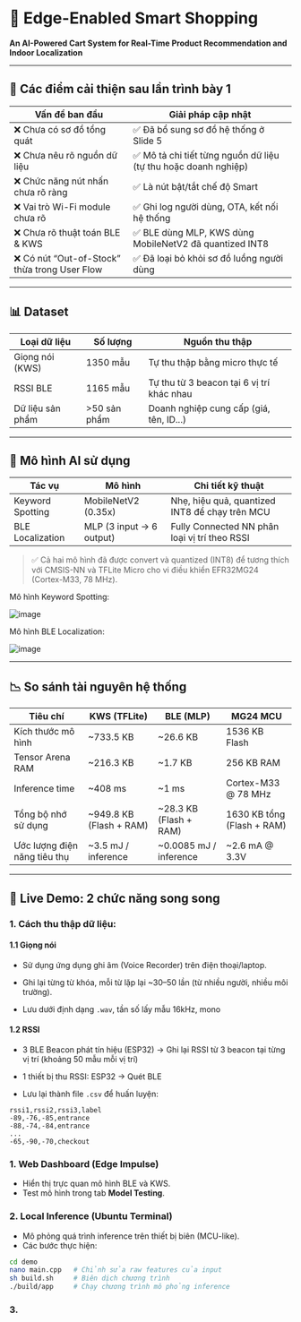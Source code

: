 # 🛒 Edge-Enabled Smart Shopping
**An AI-Powered Cart System for Real-Time Product Recommendation and Indoor Localization**

---

## 📝 Các điểm cải thiện sau lần trình bày 1

| Vấn đề ban đầu                            | Giải pháp cập nhật                                                 |
|------------------------------------------|--------------------------------------------------------------------|
| ❌ Chưa có sơ đồ tổng quát               | ✅ Đã bổ sung sơ đồ hệ thống ở Slide 5                             |
| ❌ Chưa nêu rõ nguồn dữ liệu              | ✅ Mô tả chi tiết từng nguồn dữ liệu (tự thu hoặc doanh nghiệp)     |
| ❌ Chức năng nút nhấn chưa rõ ràng       | ✅ Là nút bật/tắt chế độ Smart                                     |
| ❌ Vai trò Wi-Fi module chưa rõ          | ✅ Ghi log người dùng, OTA, kết nối hệ thống                       |
| ❌ Chưa rõ thuật toán BLE & KWS          | ✅ BLE dùng MLP, KWS dùng MobileNetV2 đã quantized INT8            |
| ❌ Có nút “Out-of-Stock” thừa trong User Flow | ✅ Đã loại bỏ khỏi sơ đồ luồng người dùng                         |

---

## 📊 Dataset

| Loại dữ liệu        | Số lượng    | Nguồn thu thập                         |
|---------------------|-------------|----------------------------------------|
| Giọng nói (KWS)     | 1350 mẫu    | Tự thu thập bằng micro thực tế         |
| RSSI BLE            | 1165 mẫu    | Tự thu từ 3 beacon tại 6 vị trí khác nhau |
| Dữ liệu sản phẩm    | >50 sản phẩm| Doanh nghiệp cung cấp (giá, tên, ID...) |

---

## 🧠 Mô hình AI sử dụng

| Tác vụ               | Mô hình             | Chi tiết kỹ thuật                                     |
|----------------------|---------------------|--------------------------------------------------------|
| Keyword Spotting     | MobileNetV2 (0.35x) | Nhẹ, hiệu quả, quantized INT8 để chạy trên MCU        |
| BLE Localization     | MLP (3 input → 6 output) | Fully Connected NN phân loại vị trí theo RSSI      |

> ✅ Cả hai mô hình đã được convert và quantized (INT8) để tương thích với CMSIS-NN và TFLite Micro cho vi điều khiển EFR32MG24 (Cortex-M33, 78 MHz).

Mô hình Keyword Spotting:

![image](https://github.com/user-attachments/assets/236229ac-9eaf-4d05-b535-cfda9748d42d)

Mô hình BLE Localization:

![image](https://github.com/user-attachments/assets/5d473b38-46b4-4dfe-9518-3722990882cd)


---

## 📉 So sánh tài nguyên hệ thống

| Tiêu chí                      | KWS (TFLite)              | BLE (MLP)                    | MG24 MCU                      |
|-------------------------------|---------------------------|------------------------------|-------------------------------|
| Kích thước mô hình            | ~733.5 KB                 | ~26.6 KB                     | 1536 KB Flash                 |
| Tensor Arena RAM              | ~216.3 KB                 | ~1.7 KB                      | 256 KB RAM                    |
| Inference time                | ~408 ms                   | ~1 ms                        | Cortex-M33 @ 78 MHz           |
| Tổng bộ nhớ sử dụng           | ~949.8 KB (Flash + RAM)   | ~28.3 KB (Flash + RAM)       | 1630 KB tổng (Flash + RAM)   |
| Ước lượng điện năng tiêu thụ  | ~3.5 mJ / inference       | ~0.0085 mJ / inference       | ~2.6 mA @ 3.3V                |

---

## 🧪 Live Demo: 2 chức năng song song
### 1. Cách thu thập dữ liệu:
#### 1.1 Giọng nói
- Sử dụng ứng dụng ghi âm (Voice Recorder) trên điện thoại/laptop.

- Ghi lại từng từ khóa, mỗi từ lặp lại ~30–50 lần (từ nhiều người, nhiều môi trường).

- Lưu dưới định dạng `.wav`, tần số lấy mẫu 16kHz, mono
#### 1.2 RSSI
- 3 BLE Beacon phát tín hiệu (ESP32) -> Ghi lại RSSI từ 3 beacon tại từng vị trí (khoảng 50 mẫu mỗi vị trí)

- 1 thiết bị thu RSSI: ESP32 -> Quét BLE

- Lưu lại thành file `.csv` để huấn luyện:
```
rssi1,rssi2,rssi3,label
-89,-76,-85,entrance
-88,-74,-84,entrance
...
-65,-90,-70,checkout
```

### 1. Web Dashboard (Edge Impulse)
- Hiển thị trực quan mô hình BLE và KWS.
- Test mô hình trong tab **Model Testing**.

### 2. Local Inference (Ubuntu Terminal)
- Mô phỏng quá trình inference trên thiết bị biên (MCU-like).
- Các bước thực hiện:
```bash
cd demo
nano main.cpp   # Chỉnh sửa raw features của input
sh build.sh     # Biên dịch chương trình
./build/app     # Chạy chương trình mô phỏng inference
```

### 3. 
